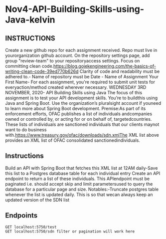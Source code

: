 # Nov4-API-Building-Skills-using-Java-kelvin

## INSTRUCTIONS
Create a new github repo for each assignment received. Repo must live in yourorganization github account.
On the repository settings page, add group "review-team" to your repositoryaccess settings.
Focus on committing clean code.https://blog.gojekengineering.com/the-basics-of-writing-clean-code-39ed770b626d
Clarity of code and readability must be adhered to.- Name of repository must be Date - Name of Assignment 
Your First Name- For each assignment, you're required to submit unit tests for everyaction/method created wherever necessary.
WEDNESDAY 3RD NOVEMBER, 2020- API Building Skills using Java  The focus of this assignment is to test your API development skills.
You’re to buildthis using Java and Spring Boot. Use the organization’s pluralsight account if youneed to learn more about Spring Boot development.
Premise:As part of its enforcement efforts, OFAC publishes a list of individuals andcompanies owned or controlled by, or
acting for or on behalf of, targetedcountries. These lists of individuals are sanctioned individuals that our clients maynot want to do business with.https://www.treasury.gov/ofac/downloads/sdn.xmlThe XML list above provides an XML list of OFAC consolidated sanctionedindividuals.

## Instructions
Build an API with Spring Boot that fetches this XML list at 12AM daily-Save this list to a Postgres database table for each individual entry
Create an API endpoint to return a list of these individuals. This APIendpoint must be paginated i.e. 
should accept skip and limit parametersused to query the database for a particular page and size.
Notables:-Truncate postgres table whenever the list is updated daily. This is so that wecan always keep an updated version of the SDN list

## Endpoints
```console
GET localhost:5750/test
GET localhost:5750/sdn filter or pagination will work here
```

